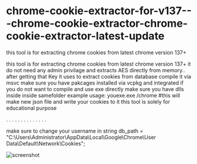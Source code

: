 # chrome-cookie-extractor-for-v137---chrome-cookie-extractor-chrome-cookie-extractor-latest-update
this tool is for extracting chrome cookies from latest chrome version 137+

 


this tool is for extracting chrome cookies from latest chrome version 137+
it do not need any admin privilage and extracts AES  directly from memory..
after getting that Key it uses to extract cookies from database
compile it via msvc make sure you have pakcages installed via vcpkg and integrated
if you do not want to compile and use exe directly make sure you have dlls inside inside samefolder
example usage:
youexe.exe /chrome #this will make new json file and write your cookies to it
this tool is solely for educational purpose

.
.
.
.
.
.
.
.
.
.
.
.
.
.










make sure to change your username in     string db_path = "C:\\Users\\Administrator\\AppData\\Local\\Google\\Chrome\\User Data\\Default\\Network\\Cookies";


![screenshot](https://files.catbox.moe/veq63f.jpg) 


